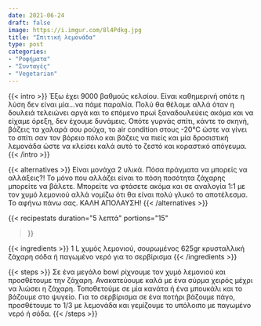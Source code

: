 ```yaml
---
date: 2021-06-24
draft: false
image: https://i.imgur.com/8l4Pdkg.jpg
title: "Σπιτική λεμονάδα"
type: post
categories:
- "Ροφήματα"
- "Συνταγές"
- "Vegetarian"
---
```


{{< intro >}}
Έξω έχει 9000 βαθμούς κελσίου. Είναι καθημερινή οπότε η λύση δεν είναι μία...να πάμε παραλία. Πολύ θα θέλαμε αλλά όταν η δουλειά τελειώνει αργά και το επόμενο πρωί ξαναδουλεύεις ακόμα και να είχαμε όρεξη, δεν έχουμε δυνάμεις. Οπότε γυρνάς σπίτι, κάντε το σκηνή, βάζεις τα χαλαρά σου ρούχα, το air condition στους -20°C ώστε να γίνει το σπίτι σαν τον βόρειο πόλο και βάζεις να πιείς και μία δροσιστική λεμονάδα ώστε να κλείσει καλά αυτό το ζεστό και κοραστικό απόγευμα. 
{{< /intro >}}

{{< alternatives >}} Είναι μονάχα 2 υλικά. Πόσα πράγματα να μπορείς να αλλάξεις?! Το μόνο που αλλάζει είναι το πόση ποσότητα ζάχαρης μπορείτε να βάλετε. Μπορείτε να φτάσετε ακόμα και σε αναλογία 1:1 με τον χυμό λεμονιού αλλά νομίζω ότι θα είναι πολύ γλυκό το αποτέλεσμα. Το αφήνω πάνω σας. ΚΑΛΗ ΑΠΟΛΑΥΣΗ!
{{< /alternatives >}}

{{< recipestats 
    duration="5 λεπτά"
    portions="15"
>}}

{{< ingredients >}} 
1 L χυμός λεμονιού, σουρωμένος
625gr κρυσταλλική ζάχαρη
σόδα ή παγωμένο νερό για το σερβίρισμα
{{< /ingredients >}}

{{< steps >}}
Σε ένα μεγάλο bowl ρίχνουμε τον χυμό λεμονιού και προσθέτουμε την ζάχαρη.
Ανακατεύουμε καλά με ένα σύρμα χειρός μέχρι να λιώσει η ζάχαρη.
Τοποθετούμε σε μία κανάτα ή ένα μπουκάλι και το βάζουμε στο ψυγείο.
Για το σερβίρισμα σε ένα ποτήρι βάζουμε πάγο, προσθέτουμε το 1/3 με λεμονάδα και γεμίζουμε το υπόλοιπο με παγωμένο νερό ή σόδα.
{{< /steps >}}